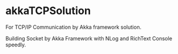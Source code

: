# akkaTCPSolution

For TCP/IP Communication by Akka framework solution.

Building Socket by Akka Framework with NLog and RichText Console speedly. 


  
 
